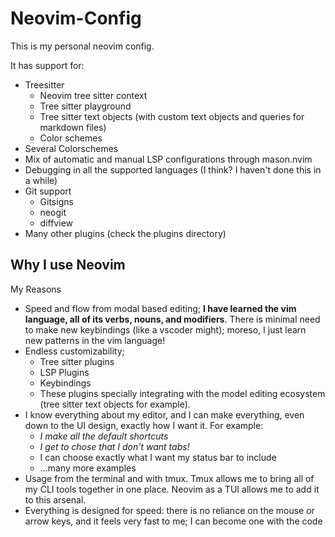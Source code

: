# Neovim-Config
This is my personal neovim config.

It has support for:
- Treesitter
    * Neovim tree sitter context
    * Tree sitter playground 
    * Tree sitter text objects (with custom text objects and queries for markdown files)
    * Color schemes
- Several Colorschemes
- Mix of automatic and manual LSP configurations through mason.nvim
- Debugging in all the supported languages (I think? I haven't done this in a while)
- Git support
    * Gitsigns
    * neogit
    * diffview
- Many other plugins (check the plugins directory)

## Why I use Neovim

My Reasons
- Speed and flow from modal based editing; **I have learned the vim language, all of its verbs, nouns, and modifiers**. There is minimal need to make new keybindings (like a vscoder might); moreso, I just learn new patterns in the vim language!
- Endless customizability; 
    * Tree sitter plugins
    * LSP Plugins
    * Keybindings
    * These plugins specially integrating with the model editing ecosystem (tree sitter text objects for example). 
- I know everything about my editor, and I can make everything, even down to the UI design, exactly how I want it. For example:
    * *I make all the default shortcuts*
    * *I get to chose that I don't want tabs!*
    * I can choose exactly what I want my status bar to include
    * ...many more examples
- Usage from the terminal and with tmux. Tmux allows me to bring all of my CLI tools together in one place. Neovim as a TUI allows me to add it to this arsenal. 
- Everything is designed for speed: there is no reliance on the mouse or arrow keys, and it feels very fast to me; I can become one with the code
